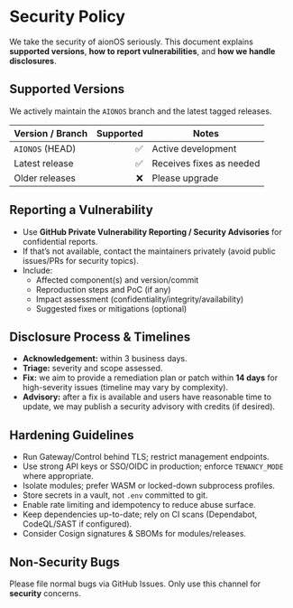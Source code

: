 # Security Policy

We take the security of aionOS seriously. This document explains **supported versions**, **how to report vulnerabilities**, and **how we handle disclosures**.

## Supported Versions
We actively maintain the `AIONOS` branch and the latest tagged releases.

| Version / Branch | Supported | Notes                       |
|------------------|----------:|-----------------------------|
| `AIONOS` (HEAD)  | ✅        | Active development          |
| Latest release   | ✅        | Receives fixes as needed    |
| Older releases   | ❌        | Please upgrade              |

## Reporting a Vulnerability
- Use **GitHub Private Vulnerability Reporting / Security Advisories** for confidential reports.
- If that’s not available, contact the maintainers privately (avoid public issues/PRs for security topics).
- Include:
  - Affected component(s) and version/commit
  - Reproduction steps and PoC (if any)
  - Impact assessment (confidentiality/integrity/availability)
  - Suggested fixes or mitigations (optional)

## Disclosure Process & Timelines
- **Acknowledgement:** within 3 business days.
- **Triage:** severity and scope assessed.
- **Fix:** we aim to provide a remediation plan or patch within **14 days** for high-severity issues (timeline may vary by complexity).
- **Advisory:** after a fix is available and users have reasonable time to update, we may publish a security advisory with credits (if desired).

## Hardening Guidelines
- Run Gateway/Control behind TLS; restrict management endpoints.
- Use strong API keys or SSO/OIDC in production; enforce `TENANCY_MODE` where appropriate.
- Isolate modules; prefer WASM or locked-down subprocess profiles.
- Store secrets in a vault, not `.env` committed to git.
- Enable rate limiting and idempotency to reduce abuse surface.
- Keep dependencies up-to-date; rely on CI scans (Dependabot, CodeQL/SAST if configured).
- Consider Cosign signatures & SBOMs for modules/releases.

## Non-Security Bugs
Please file normal bugs via GitHub Issues. Only use this channel for **security** concerns.
